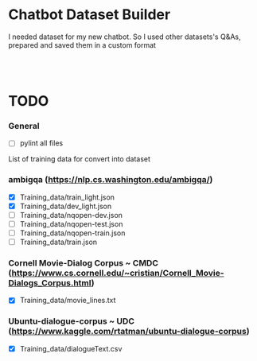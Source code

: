 # Chatbot Dataset Builder
I needed dataset for my new chatbot. So I used other datasets's Q&amp;As, prepared and saved them in a custom format

<br /><br />

# TODO

### General
- [ ] pylint all files

List of training data for convert into dataset

### ambigqa (https://nlp.cs.washington.edu/ambigqa/)
- [x] Training_data/train_light.json
- [x] Training_data/dev_light.json
- [ ] Training_data/nqopen-dev.json
- [ ] Training_data/nqopen-test.json
- [ ] Training_data/nqopen-train.json
- [ ] Training_data/train.json

### Cornell Movie-Dialog Corpus ~ CMDC (https://www.cs.cornell.edu/~cristian/Cornell_Movie-Dialogs_Corpus.html)
- [x] Training_data/movie_lines.txt

### Ubuntu-dialogue-corpus ~ UDC (https://www.kaggle.com/rtatman/ubuntu-dialogue-corpus)
- [x] Training_data/dialogueText.csv
